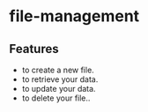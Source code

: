 # file-management

## Features

- to create a new file.
-  to retrieve your data.
-  to update your data.
-   to delete your file..

